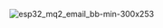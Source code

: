 ![esp32_mq2_email_bb-min-300x253](https://github.com/user-attachments/assets/75166cc9-776c-4611-9eab-aa77d7facd7b)

